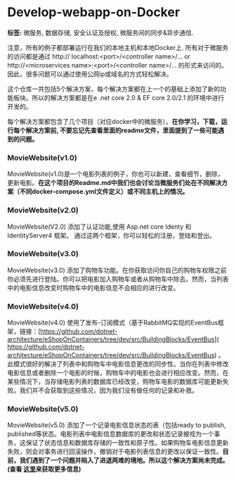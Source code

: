 # Develop-webapp-on-Docker
**标签:** 微服务, 数据存储, 安全认证及授权, 微服务间的同步&异步通信.

注意，所有的例子都部署运行在我们的本地主机和本地Docker上.  所有对于微服务的访问都是通过  http:// localhost:<port\>/\<controller name\>/...  or http://\<microservices name\>:\<port\>/\<controller name\>/... 的形式来访问的。因此，很多问题可以通过使用公网ip或域名的方式轻松解决。

这个仓库一共包括5个解决方案，每个解决方案都在上一个的基础上添加了新的功能板块。所以的解决方案都是在e .net core 2.0 & EF core 2.0/2.1 的环境中进行开发的。

每个解决方案都包含了几个项目（对应docker中的微服务）。**在你学习，下载，运行每个解决方案前, 不要忘记先查看里面的readme文件，里面提到了一些可能遇到的问题。**

### **MovieWebsite(v1.0)**  
MovieWebsite(v1.0)是一个电影列表的例子，你也可以新建，查看细节，删除，更新电影。**在这个项目的Readme.md中我们也会讨论当微服务们处在不同解决方案（不同docker-compose.yml文件定义）或不同主机上的情况。**

### **MovieWebsite(v2.0)**  
MovieWebsite(V2.0) 添加了认证功能,使用 Asp.net core Identy 和 IdentityServer4 框架。 通过这两个框架，你可以轻松的注册，登陆和登出。

### **MovieWebsite(v3.0)**  
MovieWebsite(v3.0) 添加了购物车功能。在你获取访问你自己的购物车权限之前你必须先进行登陆。你可以把电影加入购物车或者从购物车中除去。然而，当列表中的电影信息改变时购物车中的电影信息不会相应的进行改变。

### **MovieWebsite(v4.0)**    
MovieWebsite(v4.0) 使用了发布-订阅模式（基于RabbitMQ实现的EventBus框架，链接：[https://github.com/dotnet-architecture/eShopOnContainers/tree/dev/src/BuildingBlocks/EventBus]( https://github.com/dotnet-architecture/eShopOnContainers/tree/dev/src/BuildingBlocks/EventBus) 。此模式很好的解决了列表中和购物车中电影信息更改的同步性。当你在列表中修改电影信息或者删除一个电影的时候，购物车中的电影也会进行相应改变。然而，在某些情况下，当存储电影列表的数据库已经改变，购物车电影的数据库可能更新失败。我们并不会获取到这些情况，因为我们没有做任何的记录和补救。

### **MovieWebsite(v5.0)**  
MovieWebsite(v5.0) 添加了一个记录电影信息状态的表（包括ready to publish, published等状态。电影列表中电影信息数据库的更改和状态记录被视为一个事务，这保证了状态信息和数据库存储的一致性和原子性。如果购物车电影信息更新失败，则会对事务进行回滚操作，撤销对于电影列表信息的更改以保证一致性。**目前，我们遇到了一个问题并陷入了进退两难的境地。所以这个解决方案尚未完成。(查看 [这里](https://github.com/China-WenboZhao/Develop-webapp-on-Docker/blob/master/MovieWebsite(v5.0)/Readme.md)来获取更多信息)**

